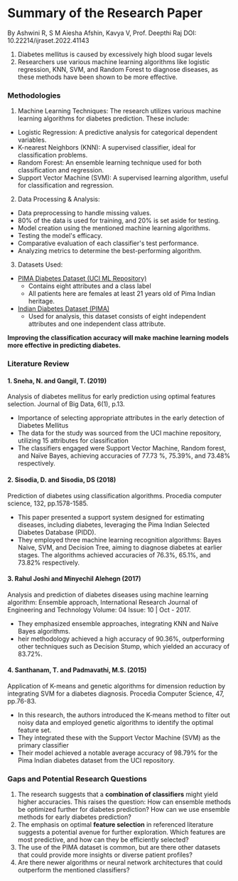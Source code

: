 # Summary of the Research Paper
By Ashwini R, S M Aiesha Afshin, Kavya V, Prof. Deepthi Raj
DOI: 10.22214/ijraset.2022.41143

1. Diabetes mellitus is caused by excessively high blood sugar levels
2. Researchers use various machine learning algorithms like logistic regression, KNN, SVM, and Random Forest to diagnose diseases, as these methods have been shown to be more effective.

### Methodologies
1. Machine Learning Techniques: The research utilizes various machine learning algorithms for diabetes prediction. These include:

- Logistic Regression: A predictive analysis for categorical dependent variables.
- K-nearest Neighbors (KNN): A supervised classifier, ideal for classification problems.
- Random Forest: An ensemble learning technique used for both classification and regression.
- Support Vector Machine (SVM): A supervised learning algorithm, useful for classification and regression.

2. Data Processing & Analysis:
- Data preprocessing to handle missing values.
- 80% of the data is used for training, and 20% is set aside for testing.
- Model creation using the mentioned machine learning algorithms.
- Testing the model's efficacy.
- Comparative evaluation of each classifier's test performance.
- Analyzing metrics to determine the best-performing algorithm.

3. Datasets Used:
- [PIMA Diabetes Dataset (UCI ML Repository)](https://www.kaggle.com/datasets/uciml/pima-indians-diabetes-database)
  - Contains eight attributes and a class label
  - All patients here are females at least 21 years old of Pima Indian heritage.
- [Indian Diabetes Dataset (PIMA)](https://www.kaggle.com/datasets/uciml/pima-indians-diabetes-database)
  - Used for analysis, this dataset consists of eight independent attributes and one independent class attribute.

**Improving the classification accuracy will make machine learning models more effective in predicting diabetes.**

### Literature Review
#### 1. Sneha, N. and Gangil, T. (2019)
Analysis of diabetes mellitus for early prediction using optimal features selection. Journal of Big Data, 6(1), p.13.
- Importance of selecting appropriate attributes in the early detection of Diabetes Mellitus
- The data for the study was sourced from the UCI machine repository, utilizing 15 attributes for classification
- The classifiers engaged were Support Vector Machine, Random forest, and Naïve Bayes, achieving accuracies of 77.73 %, 75.39%, and 73.48% respectively.

#### 2. Sisodia, D. and Sisodia, DS (2018)
Prediction of diabetes using classification algorithms. Procedia computer science, 132, pp.1578-1585.
- This paper presented a support system designed for estimating diseases, including diabetes, leveraging the Pima Indian Selected Diabetes Database (PIDD).
- They employed three machine learning recognition algorithms: Bayes Naive, SVM, and Decision Tree, aiming to diagnose diabetes at earlier stages. The algorithms achieved accuracies of 76.3%, 65.1%, and 73.82% respectively.

#### 3. Rahul Joshi and Minyechil Alehegn (2017)
Analysis and prediction of diabetes diseases using machine learning algorithm: Ensemble approach, International Research Journal of Engineering and Technology Volume: 04 Issue: 10 | Oct - 2017.

- They emphasized ensemble approaches, integrating KNN and Naïve Bayes algorithms.
- heir methodology achieved a high accuracy of 90.36%, outperforming other techniques such as Decision Stump, which yielded an accuracy of 83.72%.

#### 4. Santhanam, T. and Padmavathi, M.S. (2015)
Application of K-means and genetic algorithms for dimension reduction by integrating SVM for a diabetes diagnosis. Procedia Computer Science, 47, pp.76-83.
- In this research, the authors introduced the K-means method to filter out noisy data and employed genetic algorithms to identify the optimal feature set. 
- They integrated these with the Support Vector Machine (SVM) as the primary classifier
- Their model achieved a notable average accuracy of 98.79% for the Pima Indian diabetes dataset from the UCI repository.

### Gaps and Potential Research Questions

1. The research suggests that a **combination of classifiers** might yield higher accuracies. This raises the question: How can ensemble methods be optimized further for diabetes prediction? How can we use ensemble methods for early diabetes prediction?
2. The emphasis on optimal **feature selection** in referenced literature suggests a potential avenue for further exploration. Which features are most predictive, and how can they be efficiently selected?
3. The use of the PIMA dataset is common, but are there other datasets that could provide more insights or diverse patient profiles?
4. Are there newer algorithms or neural network architectures that could outperform the mentioned classifiers?